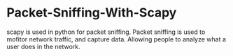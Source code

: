 # Packet-Sniffing-With-Scapy
scapy is used in python for packet sniffing. 
Packet sniffing is used to mofitor network traffic, and capture data. Allowing people to analyze what a user does in the network. 
